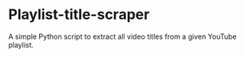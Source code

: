 # Playlist-title-scraper
A simple Python script to extract all video titles from a given YouTube playlist.

